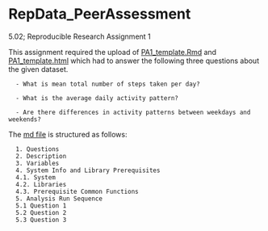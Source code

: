 # RepData_PeerAssessment
5.02; Reproducible Research Assignment 1

This assignment required the upload of [PA1_template.Rmd][1] and [PA1_template.html][2] 
which had to answer the following three questions about the given dataset.

      - What is mean total number of steps taken per day?
      
      - What is the average daily activity pattern?
      
      - Are there differences in activity patterns between weekdays and weekends?


The [md file][1] is structured as follows:

      1. Questions
      2. Description
      3. Variables
      4. System Info and Library Prerequisites
      4.1. System
      4.2. Libraries
      4.3. Prerequisite Common Functions
      5. Analysis Run Sequence
      5.1 Question 1
      5.2 Question 2
      5.3 Question 3

[1]: https://github.com/JulesBuh/RepData_PeerAssessment/blob/master/PA1_template.Rmd
[2]: https://github.com/JulesBuh/RepData_PeerAssessment/blob/master/PA1_template.html
